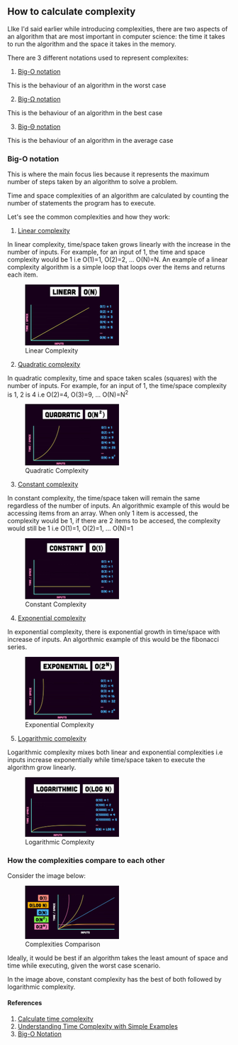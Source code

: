 ## How to calculate complexity

<p>LIke I'd said earlier while introducing complexities, there are two aspects of an algorithm that are most important in computer science: the time it takes to run the algorithm and the space it takes in the memory.</p>

<p>
There are 3 different notations used to represent complexites:

1. <u>Big-O notation</u>
<p>This is the behaviour of an algorithm in the worst case</p>

2. <u>Big-Ω notation</u>
<p>This is the behaviour of an algorithm in the best case</p>

3. <u>Big-Θ notation</u>
<p>This is the behaviour of an algorithm in the average case</p>

</p>

### Big-O notation
<p>This is where the main focus lies because it represents the maximum number of steps taken by an algorithm to solve a problem.</p>

<p>Time and space complexities of an algorithm are calculated by counting the number of statements the program has to execute.</p>

<p>
Let's see the common complexities and how they work:

1. <u>Linear complexity</u>
<p>In linear complexity, time/space taken grows linearly with the increase in the number of inputs. For example, for an input of 1, the time and space complexity would be 1 i.e O(1)=1, O(2)=2, ... O(N)=N. An example of a linear complexity algorithm is a simple loop that loops over the items and returns each item.
<figure>
    <img src="../assets/linear.png" alt="linear complexity" style="width:50%; height:50%">
    <figcaption>Linear Complexity</figcaption>
</figure>
</p>

2. <u>Quadratic complexity</u>
<p>In quadratic complexity, time and space taken scales (squares) with the number of inputs. For example, for an input of 1, the time/space complexity is 1, 2 is 4 i.e O(2)=4, O(3)=9, ... O(N)=N<sup>2</sup>
<figure>
    <img src="../assets/quad.png" alt="quadratic complexity" style="width:50%; height:50%">
    <figcaption>Quadratic Complexity</figcaption>
</figure>
</p>

3. <u>Constant complexity</u>
<p>In constant complexity, the time/space taken will remain the same regardless of the number of inputs. An algorithmic example of this would be accessing items from an array. When only 1 item is accessed, the complexity would be 1, if there are 2 items to be accesed, the complexity would still be 1 i.e O(1)=1, O(2)=1, ... O(N)=1
<figure>
    <img src="../assets/constant.png" alt="constant complexity" style="width:50%; height:50%">
    <figcaption>Constant Complexity</figcaption>
</figure>
</p>

4. <u>Exponential complexity</u>
<p>In exponential complexity, there is exponential growth in time/space with increase of inputs. An algorthmic example of this would be the fibonacci series.
<figure>
    <img src="../assets/exponential.png" alt="exponential complexity" style="width:50%; height:50%">
    <figcaption>Exponential Complexity</figcaption>
</figure>
</p>

5. <u>Logarithmic complexity</u>
<p>Logarithmic complexity mixes both linear and exponential complexities i.e inputs increase exponentially while time/space taken to execute the algorithm grow linearly.
<figure>
    <img src="../assets/logarithmic.png" alt="log complexity" style="width:50%; height:50%">
    <figcaption>Logarithmic Complexity</figcaption>
</figure>
</p>
</p>

### How the complexities compare to each other
<p>
Consider the image below:
<figure>
    <img src="../assets/comparison.png" alt="complexities" style="width:50%; height:50%">
    <figcaption>Complexities Comparison</figcaption>
</figure>

Ideally, it would be best if an algorithm takes the least amount of space and time while executing, given the worst case scenario.

In the image above, constant complexity has the best of both followed by logarithmic complexity.

</p>


#### References
1. [Calculate time complexity](https://www.youtube.com/watch?v=Z0bH0cMY0E8)
2. [Understanding Time Complexity with Simple Examples](https://www.geeksforgeeks.org/understanding-time-complexity-simple-examples/)
3. [Big-O Notation](https://www.youtube.com/watch?v=IR_S8BC8KI0&t=33s)
